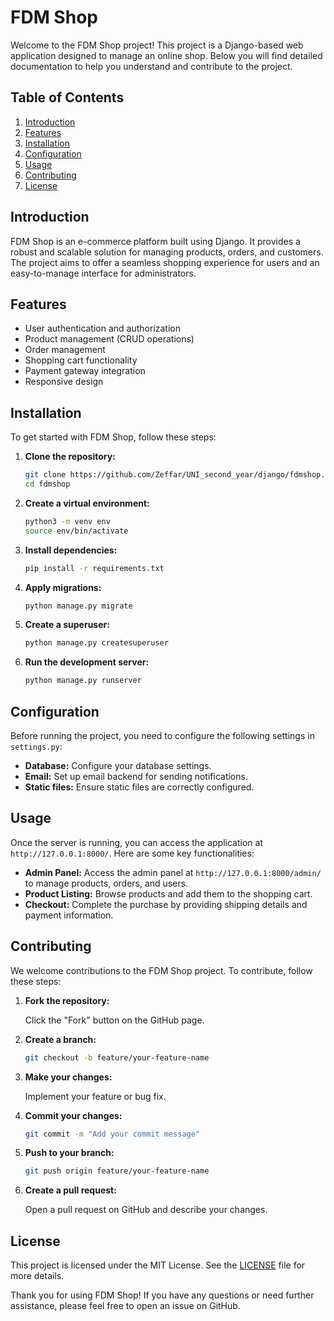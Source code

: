 # FDM Shop

Welcome to the FDM Shop project! This project is a Django-based web application designed to manage an online shop. Below you will find detailed documentation to help you understand and contribute to the project.

## Table of Contents

1. [Introduction](#introduction)
2. [Features](#features)
3. [Installation](#installation)
4. [Configuration](#configuration)
5. [Usage](#usage)
6. [Contributing](#contributing)
7. [License](#license)

## Introduction

FDM Shop is an e-commerce platform built using Django. It provides a robust and scalable solution for managing products, orders, and customers. The project aims to offer a seamless shopping experience for users and an easy-to-manage interface for administrators.

## Features

- User authentication and authorization
- Product management (CRUD operations)
- Order management
- Shopping cart functionality
- Payment gateway integration
- Responsive design

## Installation

To get started with FDM Shop, follow these steps:

1. **Clone the repository:**

    ```bash
    git clone https://github.com/Zeffar/UNI_second_year/django/fdmshop.git
    cd fdmshop
    ```

2. **Create a virtual environment:**

    ```bash
    python3 -m venv env
    source env/bin/activate
    ```

3. **Install dependencies:**

    ```bash
    pip install -r requirements.txt
    ```

4. **Apply migrations:**

    ```bash
    python manage.py migrate
    ```

5. **Create a superuser:**

    ```bash
    python manage.py createsuperuser
    ```

6. **Run the development server:**

    ```bash
    python manage.py runserver
    ```

## Configuration

Before running the project, you need to configure the following settings in `settings.py`:

- **Database:** Configure your database settings.
- **Email:** Set up email backend for sending notifications.
- **Static files:** Ensure static files are correctly configured.

## Usage

Once the server is running, you can access the application at `http://127.0.0.1:8000/`. Here are some key functionalities:

- **Admin Panel:** Access the admin panel at `http://127.0.0.1:8000/admin/` to manage products, orders, and users.
- **Product Listing:** Browse products and add them to the shopping cart.
- **Checkout:** Complete the purchase by providing shipping details and payment information.

## Contributing

We welcome contributions to the FDM Shop project. To contribute, follow these steps:

1. **Fork the repository:**

    Click the "Fork" button on the GitHub page.

2. **Create a branch:**

    ```bash
    git checkout -b feature/your-feature-name
    ```

3. **Make your changes:**

    Implement your feature or bug fix.

4. **Commit your changes:**

    ```bash
    git commit -m "Add your commit message"
    ```

5. **Push to your branch:**

    ```bash
    git push origin feature/your-feature-name
    ```

6. **Create a pull request:**

    Open a pull request on GitHub and describe your changes.

## License

This project is licensed under the MIT License. See the [LICENSE](LICENSE) file for more details.

Thank you for using FDM Shop! If you have any questions or need further assistance, please feel free to open an issue on GitHub.
